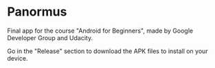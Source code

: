 # Panormus
Final app for the course "Android for Beginners", made by Google Developer Group and Udacity.

Go in the "Release" section to download the APK files to install on your device.
